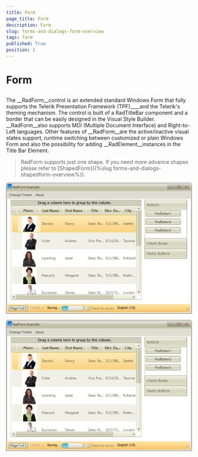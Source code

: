 ```yaml
---
title: Form
page_title: Form
description: Form
slug: forms-and-dialogs-form-overview
tags: form
published: True
position: 1
---
```


# Form



## 

The __RadForm__control is an extended standard Windows Form that fully supports the Telerik Presentation Framework (TPF)____and the Telerik's theming mechanism. The control is built of a RadTitleBar component and a border that can be easily designed in the Visual Style Builder. __RadForm__also supports MDI (Multiple Document Interface) and Right-to-Left languages. Other features of __RadForm__are the active/inactive visual states support, runtime switching between customized or plain Windows Form and also the possibility for adding __RadElement__instances in the Title Bar Element.

>RadForm supports just one shape. If you need more advance shapes please refer to [ShapedForm]({%slug forms-and-dialogs-shapedform-overview%}).



![forms-and-dialogs-form-overview 001](images/forms-and-dialogs-form-overview001.png)





![forms-and-dialogs-form-overview 001](images/forms-and-dialogs-form-overview001.png)



